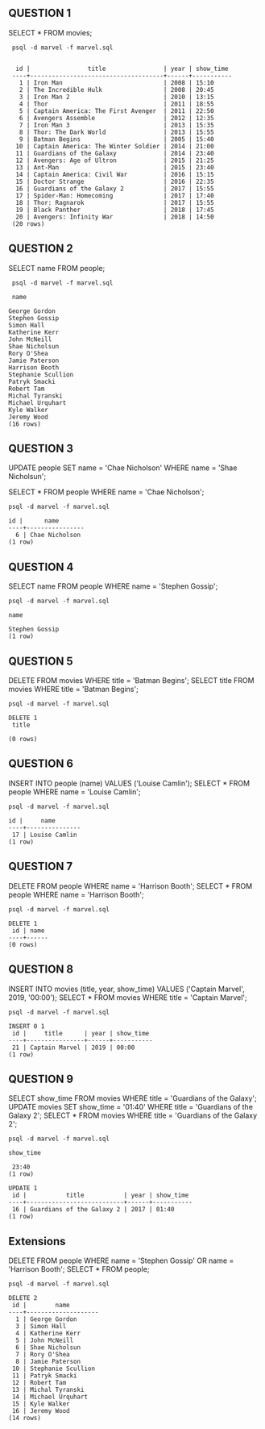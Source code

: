 
QUESTION 1
------------------
 SELECT * FROM movies;
```
 psql -d marvel -f marvel.sql


  id |                title                | year | show_time
 ----+-------------------------------------+------+-----------
   1 | Iron Man                            | 2008 | 15:10
   2 | The Incredible Hulk                 | 2008 | 20:45
   3 | Iron Man 2                          | 2010 | 13:15
   4 | Thor                                | 2011 | 18:55
   5 | Captain America: The First Avenger  | 2011 | 22:50
   6 | Avengers Assemble                   | 2012 | 12:35
   7 | Iron Man 3                          | 2013 | 15:35
   8 | Thor: The Dark World                | 2013 | 15:55
   9 | Batman Begins                       | 2005 | 15:40
  10 | Captain America: The Winter Soldier | 2014 | 21:00
  11 | Guardians of the Galaxy             | 2014 | 23:40
  12 | Avengers: Age of Ultron             | 2015 | 21:25
  13 | Ant-Man                             | 2015 | 23:40
  14 | Captain America: Civil War          | 2016 | 15:15
  15 | Doctor Strange                      | 2016 | 22:35
  16 | Guardians of the Galaxy 2           | 2017 | 15:55
  17 | Spider-Man: Homecoming              | 2017 | 17:40
  18 | Thor: Ragnarok                      | 2017 | 15:55
  19 | Black Panther                       | 2018 | 17:45
  20 | Avengers: Infinity War              | 2018 | 14:50
 (20 rows)
```
 QUESTION 2
---------------
 SELECT name FROM people;
```
 psql -d marvel -f marvel.sql

 name        

George Gordon
Stephen Gossip
Simon Hall
Katherine Kerr
John McNeill
Shae Nicholsun
Rory O'Shea
Jamie Paterson
Harrison Booth
Stephanie Scullion
Patryk Smacki
Robert Tam
Michal Tyranski
Michael Urquhart
Kyle Walker
Jeremy Wood
(16 rows)
```
QUESTION 3
----------------
UPDATE people SET name = 'Chae Nicholson' WHERE name = 'Shae Nicholsun';

SELECT * FROM people WHERE name = 'Chae Nicholson';
```
psql -d marvel -f marvel.sql

id |      name      
----+----------------
  6 | Chae Nicholson
(1 row)
```
QUESTION 4
-----------------
SELECT name FROM people WHERE name = 'Stephen Gossip';
```
psql -d marvel -f marvel.sql

name      

Stephen Gossip
(1 row)
```
QUESTION 5
----------------
DELETE FROM movies WHERE title = 'Batman Begins';
SELECT title FROM movies WHERE title = 'Batman Begins';
```
psql -d marvel -f marvel.sql

DELETE 1
 title

(0 rows)
```
QUESTION 6
---------------
INSERT INTO people (name) VALUES ('Louise Camlin');
SELECT * FROM people WHERE name = 'Louise Camlin';
```
psql -d marvel -f marvel.sql

id |     name      
----+---------------
 17 | Louise Camlin
(1 row)
```
QUESTION 7
----------------
DELETE FROM people WHERE name = 'Harrison Booth';
SELECT * FROM people WHERE name = 'Harrison Booth';
```
psql -d marvel -f marvel.sql

DELETE 1
 id | name
----+------
(0 rows)
```
QUESTION 8
---------------
INSERT INTO movies (title, year, show_time) VALUES ('Captain Marvel', 2019, '00:00');
SELECT * FROM movies WHERE title = 'Captain Marvel';
```
psql -d marvel -f marvel.sql

INSERT 0 1
 id |     title      | year | show_time
----+----------------+------+-----------
 21 | Captain Marvel | 2019 | 00:00
(1 row)
```
QUESTION 9
----------------
SELECT show_time FROM movies WHERE title = 'Guardians of the Galaxy';
UPDATE movies SET show_time = '01:40' WHERE title = 'Guardians of the Galaxy 2';
SELECT * FROM movies WHERE title = 'Guardians of the Galaxy 2';
```
psql -d marvel -f marvel.sql

show_time

 23:40
(1 row)

UPDATE 1
 id |           title           | year | show_time
----+---------------------------+------+-----------
 16 | Guardians of the Galaxy 2 | 2017 | 01:40
(1 row)
```
Extensions
----------------
DELETE FROM people WHERE name = 'Stephen Gossip' OR name = 'Harrison Booth';
SELECT * FROM people;
```
psql -d marvel -f marvel.sql

DELETE 2
 id |        name        
----+--------------------
  1 | George Gordon
  3 | Simon Hall
  4 | Katherine Kerr
  5 | John McNeill
  6 | Shae Nicholsun
  7 | Rory O'Shea
  8 | Jamie Paterson
 10 | Stephanie Scullion
 11 | Patryk Smacki
 12 | Robert Tam
 13 | Michal Tyranski
 14 | Michael Urquhart
 15 | Kyle Walker
 16 | Jeremy Wood
(14 rows)
```
